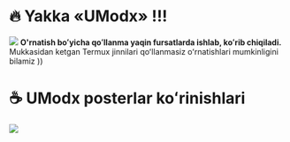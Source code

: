 # 🔥 Yakka «UModx» !!!
<img src="https://te.legra.ph/file/eca95f4035898ee660212.jpg">
<b>O'rnatish boʻyicha qoʻllanma yaqin fursatlarda ishlab, koʻrib chiqiladi.</b> Mukkasidan ketgan Termux jinnilari qoʻllanmasiz oʻrnatishlari mumkinligini bilamiz ))

# ☕ UModx posterlar koʻrinishlari
<img src="https://te.legra.ph/file/6c5b6e9d3f00aad3c0473.jpg">
